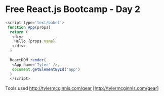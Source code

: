 # Free React.js Bootcamp - Day 2

```js
<script type='text/babel'>
 function App(props)
  return (
   <div>
    Hello {props.name}
   </div>
  )
  
  ReactDOM.render(
   <App name='Tyler' />,
   document.getElementById('app')
  )
  </script>
```

Tools used http://tylermcginnis.com/gear [http://tylermcginnis.com/gear]

